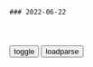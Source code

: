 ```tip
### 2022-06-22
```

<table id="tbc" style="white-space:pre-wrap">
</table>
<button onclick="toggleb()">toggle</button>
<button onclick="loadparse()">loadparse</button>
<br>
<!-- 🌸<br>🍅-　-🍑<hr>🍀 -->
<pre>
<textarea rows="30" cols="100" style="display: none" id="tar">

我和爸爸的关系，总是说不出口
https://m.thepaper.cn/baijiahao_18647184

<font size="1" style="color:#DCDCDC">2022-06-22</font>

微软 Github AI 编程工具 Copilot 今日正式上线，学生免费使用
https://mbd.baidu.com/newspage/data/landingsuper?context=%7B%22nid%22%3A%22news_8860873240560025159%22%7D&n_type=-1&p_from=-1

<font size="1" style="color:#DCDCDC">2022-06-22</font>

用8个大电容制作点焊机，成本不过十几元，非常适合家用
https://mbd.baidu.com/newspage/data/videolanding?nid=sv_10124178554479917937&sourceFrom=rec

<font size="1" style="color:#DCDCDC">2022-06-22</font>

文丘里效应是什么？用手轻轻捏住水管，有趣的现象发生了
https://mbd.baidu.com/newspage/data/videolanding?nid=sv_16923693273077200852&sourceFrom=rec

<font size="1" style="color:#DCDCDC">2022-06-22</font>

当磁王钕磁铁遇到铜块，结果会发生什么？场面太震撼！
https://mbd.baidu.com/newspage/data/videolanding?nid=sv_7491475801710585025&sourceFrom=pc_feedlist

<font size="1" style="color:#DCDCDC">2022-06-22</font>

【亮记单口相声】小亮搞笑科普场面盘点1_哔哩哔哩_bilibili
https://www.bilibili.com/video/BV1xY411g7Rm

以为祖g有什么事瞒着你。

<font size="1" style="color:#DCDCDC">2022-06-22</font>

欢乐：安迪和曲筱绡一大早出门，到了地下车库，才发现谁是真本事
https://mbd.baidu.com/newspage/data/videolanding?nid=sv_4977929536574593420&sourceFrom=rec

g内发展生意就是这样，朋友介绍朋友，朋友帮朋友。

<font size="1" style="color:#DCDCDC">2022-06-22</font>

欢乐颂：老谭看清魏渭的真面目，主动出击，威胁魏渭离开安迪
https://mbd.baidu.com/newspage/data/videolanding?nid=sv_6512111383183997343&sourceFrom=pc_feedlist

就像活在自己的世界里一样，周围的一切跟她都没有任何关系。

她从小是个孤儿，导致她跟人交流一直有障碍。这么多年她有意地隔绝跟外界的交流，就是为了保护自己。

她的身世，让她天生缺乏安全感。甚至不知道怎么去跟人建立一种亲密的关系。

<font size="1" style="color:#DCDCDC">2022-06-22</font>

欢乐颂大结局：樊胜美第一次有存款，莹莹要结婚，姐妹们都很幸福
https://mbd.baidu.com/newspage/data/videolanding?nid=sv_14860855442019268835&sourceFrom=rec

<font size="1" style="color:#DCDCDC">2022-06-22</font>

“特派员”精准助推项目“加速跑”
https://baijiahao.baidu.com/s?id=1736290458639479991&wfr=spider&for=pc

<font size="1" style="color:#DCDCDC">2022-06-22</font>

明代巡按制：“zy特派员”下基层视察，却成了皇权滥用的代名词_制度_地方_监察
https://www.sohu.com/a/550905215_121200584

<font size="1" style="color:#DCDCDC">2022-06-22</font>

gmd特派员，黑帮出身，gmd尸谏第一人，却在南京夫子庙自缢
https://baijiahao.baidu.com/s?id=1601810253733873794&wfr=spider&for=pc

<font size="1" style="color:#DCDCDC">2022-06-22</font>

特派员被战士杀害，特委怀疑是红49师师长指使，将师长逮捕误杀
https://baijiahao.baidu.com/s?id=1713376301846635129&wfr=spider&for=pc

<font size="1" style="color:#DCDCDC">2022-06-22</font>

干部公示中频频出现的“一级巡视员”是什么情况？
https://baijiahao.baidu.com/s?id=1644000115284016216&wfr=spider&for=pc

<font size="1" style="color:#DCDCDC">2022-06-22</font>

潜伏：陆桥山在成为巡查员之后，为什么吴敬中和李涯都忌惮他
https://baijiahao.baidu.com/s?id=1615116695743113706&wfr=spider&for=pc

<font size="1" style="color:#DCDCDC">2022-06-22</font>

都是大l封锁体系，z法对日英的同样政策，为什么成败结局大不同
https://mbd.baidu.com/newspage/data/landingsuper?context=%7B%22nid%22%3A%22news_9982427972204264746%22%7D&n_type=-1&p_from=-1

<font size="1" style="color:#DCDCDC">2022-06-22</font>

《鸡汤来喽》文言文[注释版] - 知乎
https://zhuanlan.zhihu.com/p/468797858

冯持鸡羹入，予众。众疑毒，不敢食。冯取一饮之，见众仍不食，冯怒，去其帽，本体现之，余渝州军统兼倭国双料细作，号穿山甲是也，怒掏雷欲毙众。见烟不爆，冯怒，毒发身毙。

<font size="1" style="color:#DCDCDC">2022-06-22</font>

毒教材再现，高中读物竟然收入麦克阿瑟的文章
https://mbd.baidu.com/newspage/data/videolanding?nid=sv_15994403116677223695&sourceFrom=rec

<font size="1" style="color:#DCDCDC">2022-06-22</font>

普j的三次万字演讲，从推翻旧秩序到建立新秩序，关键还要看zg
https://mbd.baidu.com/newspage/data/landingsuper?context=%7B%22nid%22%3A%22news_9123788813306861262%22%7D&n_type=-1&p_from=-1

<font size="1" style="color:#DCDCDC">2022-06-22</font>

暴z只是假象，秦朝灭亡真正的缘由，后代史g不敢写更不想写
https://mbd.baidu.com/newspage/data/landingsuper?context=%7B%22nid%22%3A%22news_9632758157670253833%22%7D&n_type=-1&p_from=-1

经过这一番折腾，秦朝已被秦二代搞的乌烟瘴气，

<font size="1" style="color:#DCDCDC">2022-06-22</font>

</textarea>
</pre>
<!-- 🍀<br>🍑-　-🍅<hr>🌸 -->

```note
```

<link
  rel="stylesheet"
  href="https://cdn.jsdelivr.net/npm/@fancyapps/ui/dist/fancybox.css"
/>
<script src="https://cdn.jsdelivr.net/npm/@fancyapps/ui@4.0/dist/fancybox.umd.js"></script>

<script type="text/javascript">

var __urlRegex = /(\b(https?|ftp|file):\/\/[-A-Z0-9+&@#\/%?=~_|!:,.;]*[-A-Z0-9+&@#\/%=~_|])/ig;
var __imgRegex = /\.(?:jpe?g|gif|png|webp)$/i;

loadparse();

function parseURL($string){

    var exp = __urlRegex;
    return $string.replace(exp,function(match){
            __imgRegex.lastIndex=0;
            if(__imgRegex.test(match)){
                return '<a data-fancybox="gallery" href="' + match.replace("/p=700", "")
                 + '"><img src="' + match.replace("/p=700", "/p=160x200")+'" width="64"></a>';
            }
            else{
                return '<a href="' + match + '" target="_blank">' + match + '</a>';
            }
        }
    );
}

function loadparse() {
  tbc.innerHTML = parseURL(tar.value);
}

function toggleb() {
  var x = document.getElementById("tar");
  if (x.style.display === "none") {
    x.style.display = "";
  } else {
    x.style.display = "none";
  }
}

</script>
